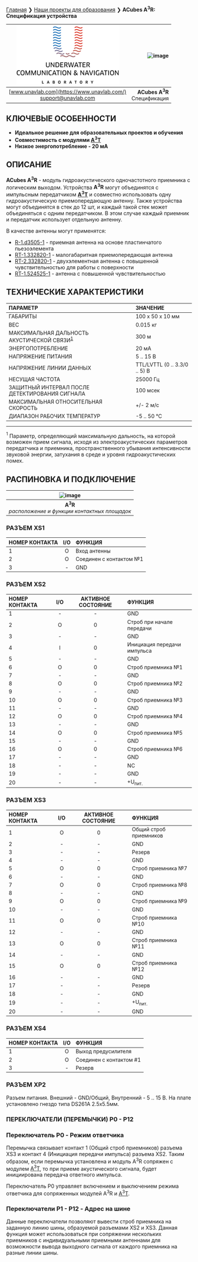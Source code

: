 
[Главная](/README_RU) ❯ [Наши проекты для образования](/educational_projects_ru) ❯ **ACubes A<sup>3</sup>R: Спецификация устройства**

<div style="page-break-after: always;"></div>

| ![logo](/documentation/sm_logo.png) | ![image](https://github.com/user-attachments/assets/b3b28b79-613e-4149-9b05-c916b2075334) |
| :---: | ---: |
| [www.unavlab.com](https://www.unavlab.com/) <br/> [support@unavlab.com](mailto:support@unavlab.com) | **ACubes A<sup>3</sup>R** <br/> Спецификация |


## КЛЮЧЕВЫЕ ОСОБЕННОСТИ

* **Идеальное решение для образовательных проектов и обучения**
* **Совместимость с модулями [A<sup>3</sup>T](A3T_Datasheet_ru.md)**
* **Низкое энергопотребление - 20 мА**

## ОПИСАНИЕ

**ACubes A<sup>3</sup>R** - модуль гидроакустического одночастотного приемника с логическим выходом. 
Устройства **A<sup>3</sup>R** могут объединятся с импульсным передатчиком **[A<sup>3</sup>T](A3T_Datasheet_ru.md)** и совместно использовать одну гидроакустическую приемопередающую антенну.
Также устройства могут объединятся в стек до 12 шт, и каждый такой стек может объединяться с одним передатчиком. В этом случае каждый приемник и передатчик использует отдельную антенну.

В качестве антенны могут применятся:
- [R-1.d3505-1](/documentation/RU/Transducers/R_1.d3505_1_Specification_ru) - приемная антенна на основе пластинчатого пьезоэлемента
- [RT-1.332820-1](https://docs.unavlab.com/documentation/RU/Transducers/RT_1_332820_1_Specification_ru.html) - малогабаритная приемопередающая антенна
- [RT-2.332820-1](https://docs.unavlab.com/documentation/RU/Transducers/RT_2_332820_1_Specification_ru.html) - двухэлементная антенна с повышенной чувствительностью для работы с поверхности
- [RT-1.524525-1](https://docs.unavlab.com/documentation/RU/Transducers/RT-1.524525-1_specification_ru.html) - антенна с повышенной чувствительностью

<div style="page-break-after: always;"></div>

## ТЕХНИЧЕСКИЕ ХАРАКТЕРИСТИКИ

| ПАРАМЕТР | ЗНАЧЕНИЕ |
| :--- | :--- |
| ГАБАРИТЫ | 100 x 50 х 10  мм |
| ВЕС | 0.015 кг |
| МАКСИМАЛЬНАЯ ДАЛЬНОСТЬ АКУСТИЧЕСКОЙ СВЯЗИ<sup>[1](#footnote1)</sup> | 300 м |
| ЭНЕРГОПОТРЕБЛЕНИЕ | 20 мА |
| НАПРЯЖЕНИЕ ПИТАНИЯ | 5 .. 15 В |
| НАПРЯЖЕНИЕ ЛИНИИ ДАННЫХ | TTL/LVTTL (0 .. 3.3/0 .. 5) В |
| НЕСУЩАЯ ЧАСТОТА | 25000 Гц |
| ЗАЩИТНЫЙ ИНТЕРВАЛ ПОСЛЕ ДЕТЕКТИРОВАНИЯ СИГНАЛА | 100 мсек |
| МАКСИМАЛЬНАЯ ОТНОСИТЕЛЬНАЯ СКОРОСТЬ | +/- 2 м/с |
| ДИАПАЗОН РАБОЧИХ ТЕМПЕРАТУР | -5 .. 50 °C |

________________
<a name="footnote1"><sup>1</sup></a> Параметр, определяющий максимальную дальность, на которой возможен прием сигнала, исходя из электроакустических параметров передатчика и приемника, пространственного убывания интенсивности звуковой энергии, затухания в среде и уровня гидроакустических помех.  

<div style="page-break-after: always;"></div>

## РАСПИНОВКА И ПОДКЛЮЧЕНИЕ

| ![image](https://github.com/user-attachments/assets/f470b251-2869-4c1f-a646-70c5c61f76e1) |
| :---: |
| **A<sup>3</sup>R** <br/> *расположение и функции контактных площадок* |


### РАЗЪЕМ XS1

| НОМЕР КОНТАКТА | I/O   | ФУНКЦИЯ |
| :---           | :---: | :--- |
| 1              | O     | Вход антенны  |
| 2              | O     | Соединен с контактом №1 |
| 3              | -     | GND |

### РАЗЪЕМ XS2

| НОМЕР КОНТАКТА | I/O   | АКТИВНОЕ СОСТОЯНИЕ | ФУНКЦИЯ |
| :---           | :---: | :---:              | :--- |
| 1              | -     | -                  | GND |
| 2              | O     | 0                  | Строб при начале передачи |
| 3              | -     | -                  | GND |
| 4              | I     | 0                  | Инициация передачи импульса |
| 5              | -     | -                  | GND |
| 6              | O     | 0                  | Строб приемника №1 |
| 7              | -     | -                  | GND |
| 8              | O     | 0                  | Строб приемника №2 |
| 9              | -     | -                  | GND |
| 10             | O     | 0                  | Строб приемника №3 |
| 11             | -     | -                  | GND |
| 12             | O     | 0                  | Строб приемника №4 |
| 13             | -     | -                  | GND |
| 14             | O     | 0                  | Строб приемника №5 |
| 15             | -     | -                  | GND |
| 16             | O     | 0                  | Строб приемника №6 |
| 17             | -     | -                  | GND |
| 18             | -     | -                  | NC |
| 19             | -     | -                  | GND |
| 20             | -     | -                  | +U<sub>пит.</sub> |

### РАЗЪЕМ XS3

| НОМЕР КОНТАКТА | I/O   | АКТИВНОЕ СОСТОЯНИЕ | ФУНКЦИЯ |
| :---           | :---: | :---:              | :--- |
| 1              | O     | 0                  | Общий строб приемников |
| 2              | -     | -                  | GND |
| 3              | -     | -                  | Резерв |
| 4              | -     | -                  | GND |
| 5              | O     | 0                  | Строб приемника №7 |
| 6              | -     | -                  | GND |
| 7              | O     | 0                  | Строб приемника №8 |
| 8              | -     | -                  | GND |
| 9              | O     | 0                  | Строб приемника №9 |
| 10             | -     | -                  | GND |
| 11             | O     | 0                  | Строб приемника №10 |
| 12             | -     | -                  | GND |
| 13             | O     | 0                  | Строб приемника №11 |
| 14             | -     | -                  | GND |
| 15             | O     | 0                  | Строб приемника №12 |
| 16             | -     | -                  | GND |
| 17             | -     | -                  | Резерв |
| 18             | -     | -                  | GND |
| 19             | -     | -                  | +U<sub>пит.</sub> |
| 20             | -     | -                  | GND |

### РАЗЪЕМ XS4

| НОМЕР КОНТАКТА | I/O   | ФУНКЦИЯ |
| :---           | :---: | :--- |
| 1              | O     | Выход предусилителя |
| 2              | O     | Соединен с контактом #1 |
| 3              | -     | Резерв |


### РАЗЪЕМ XP2

Разъем питания. Внешний - GND/Общий, Внутренний - 5 .. 15 В.
На плате установлено гнездо типа DS261A 2.5х5.5мм. 

### ПЕРЕКЛЮЧАТЕЛИ (ПЕРЕМЫЧКИ) P0 - P12

### Переключатель P0 - Режим ответчика

Перемычка связывает контакт 1 (Общий строб приемников) разъема XS3 и контакт 4 (Инициация передачи импульса) разъема XS2. 
Таким образом, если перемычка установлена и модуль A<sup>3</sup>R сопряжен с модулем [A<sup>3</sup>T](A3T_Datasheet_ru.md), то при приеме акустического сигнала, будет инициирована передача ответного импульса. 

Переключатель P0 управляет включением и выключением режима ответчика для сопряженных модулей A<sup>3</sup>R и [A<sup>3</sup>T](A3T_Datasheet_ru.md).

### Переключатели P1 - P12 - Адрес на шине

Данные переключатели позволяют вывести строб приемника на заданную линию шины, образуемой разъемами XS2 и XS3. Данная функция может использоваться при сопряжении нескольких приемников с индивидуальными приемными антеннами для возможности вывода выходного сигнала от каждого приемника на разные линии шины.

<div style="page-break-after: always;"></div>
